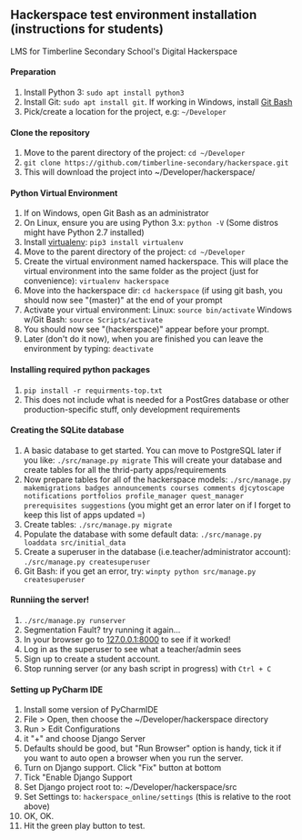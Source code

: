 ## Hackerspace test environment installation (instructions for students)
LMS for Timberline Secondary School's Digital Hackerspace

#### Preparation
1. Install Python 3: `sudo apt install python3`
1. Install Git: `sudo apt install git`.  If working in Windows, install [Git Bash](https://git-for-windows.github.io/)
1. Pick/create a location for the project, e.g: `~/Developer`

#### Clone the repository
1. Move to the parent directory of the project: `cd ~/Developer`
2. `git clone https://github.com/timberline-secondary/hackerspace.git`
3. This will download the project into ~/Developer/hackerspace/

#### Python Virtual Environment
1. If on Windows, open Git Bash as an administrator
2. On Linux, ensure you are using Python 3.x: `python -V` (Some distros might have Python 2.7 installed)
3. Install [virtualenv](https://virtualenv.pypa.io/en/stable/userguide/): `pip3 install virtualenv`
2. Move to the parent directory of the project: `cd ~/Developer`
2. Create the virtual environment named hackerspace.  This will place the virtual environment into the same folder as the project (just for convenience): `virtualenv hackerspace`
3. Move into the hackerspace dir: `cd hackerspace` (if using git bash, you should now see "(master)" at the end of your prompt
3. Activate your virtual environment: Linux: `source bin/activate` Windows w/Git Bash: `source Scripts/activate`
4. You should now see "(hackerspace)" appear before your prompt.
5. Later (don't do it now), when you are finished you can leave the environment by typing: `deactivate`

#### Installing required python packages
1. `pip install -r requirments-top.txt`
2. This does not include what is needed for a PostGres database or other production-specific stuff, only development requirements

#### Creating the SQLite database
1. A basic database to get started.  You can move to PostgreSQL later if you like:
`./src/manage.py migrate`  This will create your database and create tables for all the thrid-party apps/requirements
2. Now prepare tables for all of the hackerspace models: `./src/manage.py makemigrations badges announcements courses comments djcytoscape notifications portfolios profile_manager quest_manager prerequisites suggestions` (you might get an error later on if I forget to keep this list of apps updated =)
2. Create tables: `./src/manage.py migrate`
2. Populate the database with some default data: `./src/manage.py loaddata src/initial_data`
3. Create a superuser in the database (i.e.teacher/administrator account): `./src/manage.py createsuperuser`
4. Git Bash: if you get an error, try: `winpty python src/manage.py createsuperuser`

#### Runniing the server!
1. `./src/manage.py runserver`
2. Segmentation Fault?  try running it again...
3. In your browser go to [127.0.0.1:8000](http://127.0.0.1:8000) to see if it worked!
4. Log in as the superuser to see what a teacher/admin sees
5. Sign up to create a student account.
6. Stop running server (or any bash script in progress) with `Ctrl + C`

#### Setting up PyCharm IDE
1. Install some version of PyCharmIDE
1. File > Open, then choose the ~/Developer/hackerspace directory
1. Run > Edit Configurations
1. it "+" and choose Django Server
1. Defaults should be good, but "Run Browser" option is handy, tick it if you want to auto open a browser when you run the server.
1. Turn on Django support.  Click "Fix" button at bottom
1. Tick "Enable Django Support
1. Set Django project root to: ~/Developer/hackerspace/src
1. Set Settings to: `hackerspace_online/settings` (this is relative to the root above)
1. OK, OK.
1. Hit the green play button to test.
